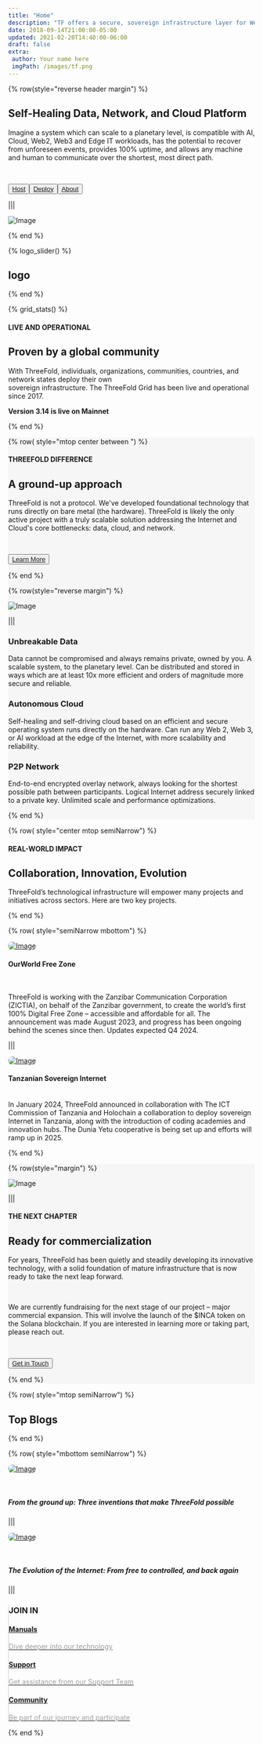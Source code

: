 ```yaml
---
title: "Home"
description: "TF offers a secure, sovereign infrastructure layer for Web 4, delivering unparalleled scalability, incorruptible and permanent data storage, AI and Web2/Web3/Edge compatibility, and 100% uptime for a resilient digital future." # quotation marks to allow colons where used
date: 2018-09-14T21:00:00-05:00
updated: 2021-02-20T14:40:00-06:00
draft: false
extra:
 author: Your name here
 imgPath: /images/tf.png
---
```





<!-- section 1 (header) -->


<div class="container mx-auto">


{% row(style="reverse header margin") %}

## **Self-Healing Data, Network, and Cloud Platform**

Imagine a system which can scale to a planetary level, is compatible with AI, Cloud, Web2, Web3 and Edge IT workloads, has the potential to recover from unforeseen events, provides 100% uptime, and allows any machine and human to communicate over the shortest, most direct path.

<br>

<button class="blue_b">[Host](/host)</button><button class="blue_b">[Deploy](/deploy)</button><button class="green">[About](/about)</button> 


|||


![Image](autonomous.png#mx-auto)


{% end %}


</div>


<!-- section 2 (logos) -->


{% logo_slider() %}


## **logo**


{% end %}

<!-- section 3 (Map) -->
<div class="container mx-auto">


{% grid_stats() %}


#### <span class="blue">LIVE AND OPERATIONAL</span>


## **Proven by a global community**


With ThreeFold, individuals, organizations, communities, countries, and network states deploy their own<br>sovereign infrastructure. The ThreeFold Grid has been live and operational since 2017.

**Version 3.14 is live on Mainnet**


{% end %}


</div>
</div>


<!-- section 4 (Host the cloud) -->


<div style="background-color:#F6F6F6">
<div class="container mx-auto">

{% row( style="mtop center between ") %}

#### <span class="blue">THREEFOLD DIFFERENCE</span>

## **A ground-up approach**

ThreeFold is not a protocol. We've developed foundational technology that runs directly on bare metal (the hardware). ThreeFold is likely the only active project with a truly scalable solution addressing the Internet and Cloud's core bottlenecks: data, cloud, and network.

<br>

<button class="blue_b">[Learn More](/technology)</button>

{% end %}

{% row(style="reverse margin") %}

![Image](home_nodes.png#mx-auto)

|||

### **Unbreakable Data**

Data cannot be compromised and always remains private, owned by you. A scalable system, to the planetary level. Can be distributed and stored in ways which are at least 10x more efficient and orders of magnitude more secure and reliable.

### **Autonomous Cloud**

Self-healing and self-driving cloud based on an efficient and secure operating system runs directly on the hardware. Can run any Web 2, Web 3, or AI workload at the edge of the Internet, with more scalability and reliability.

### **P2P Network**

End-to-end encrypted overlay network, always looking for the shortest possible path between participants. Logical Internet address securely linked to a private key. Unlimited scale and performance optimizations.

{% end %}


</div>
</div>

<!-- section 9 (Ecosystem) -->


<div class="container mx-auto">


{% row( style="center mtop semiNarrow") %}


<h4 class="green_text">REAL-WORLD IMPACT</h4>


## **Collaboration, Innovation, Evolution**

ThreeFold’s technological infrastructure will empower many projects and initiatives across sectors. Here are two key projects.

{% end %}


{% row( style="semiNarrow mbottom") %}

<div class="rounded_img border-2 rounded-lg shadow-lg">

[![Image](freezone_anouncement.png)](/newsroom/freezone-anouncement/)

<div class="p-6 lg:p-3 mycard">

#### **OurWorld Free Zone**

<br>

<span class="text-md truncate ..." >ThreeFold is working with the Zanzibar Communication Corporation (ZICTIA), on behalf of the Zanzibar government, to create the world’s first 100% Digital Free Zone – accessible and affordable for all. The announcement was made August 2023, and progress has been ongoing behind the scenes since then. Updates expected Q4 2024.
</span>
      
</div>
</div>

|||


<div class="rounded_img border-2 rounded-lg shadow-lg">


[![Image](sovereigndy.png)](/newsroom/duniayetulaunchdar/)




<div class="p-6 lg:p-3 mycard">


#### **Tanzanian Sovereign Internet**

<br>
<span class="text-md truncate ..." >
In January 2024, ThreeFold announced in collaboration with The ICT Commission of Tanzania and Holochain a collaboration to deploy sovereign Internet in Tanzania, along with the introduction of coding academies and innovation hubs. The Dunia Yetu cooperative is being set up and efforts will ramp up in 2025.

</span>

</div>
</div>

{% end %}

</div>

<!-- section 5 (INCA) -->

<div style="background-color:#F6F6F6">
<div class="container mx-auto">

{% row(style="margin") %}


![Image](home_inca.png#mx-auto)


|||


#### <span class="green_text">THE NEXT CHAPTER</span>

## **Ready for commercialization**

For years, ThreeFold has been quietly and steadily developing its innovative technology, with a solid foundation of mature infrastructure that is now ready to take the next leap forward.

<br>

We are currently fundraising for the next stage of our project – major commercial expansion. This will involve the launch of the $INCA token on the Solana blockchain. If you are interested in learning more or taking part, please reach out.

<br>

<button class="blue_b">[Get in Touch](https://calendly.com/florian_threefold/30min)</button>

{% end %}


</div>
</div>

<!-- section 10 (news) -->


<div class="rounded_img container mx-auto">


{% row( style="mtop semiNarrow") %}


## **Top Blogs**


{% end %}


{% row( style="mbottom semiNarrow") %}


<div class="rounded_img">


[![Image](ground_up.png)](/blog/ground-up-innovations/)


<br>

##### From the ground up: Three inventions that make ThreeFold possible

</div>

|||

[![Image](evolution_of_the_internet.png)](/blog/evolution-of-the-internet)

<br>

##### The Evolution of the Internet: From free to controlled, and back again

|||

<div class="pl-12 road_border">
<h3 class="mt-0 font-semibold">JOIN IN</h3>


 <div class="my-4">
 <a href="https://manual.grid.tf" target="_blank">
    <h4 class="text-xl green_text font-normal my-0">Manuals</h4>
    <p class="white-gray font-normal">Dive deeper into our technology</p>
    </a>
    </div>
     <div class="my-4">
     <a href="https://threefoldfaq.crisp.help/en/" target="_blank">
    <h4 class="text-xl green_text font-normal my-0">Support</h4>
    <p class="white-gray font-normal">Get assistance from our Support Team</p>
    </a>
    </div>
      <div class="my-4">
      <a href="/community" target="_blank">
    <h4 class="text-xl green_text font-normal my-0">Community</h4>
    <p class="white-gray font-normal">Be part of our journey and participate</p>
    </a>
    </div>


</div>


{% end %}


</div>












<style>


.card_h{
 height: 110px !important;
}


.rounded_img img {
 border-radius: 8px;
}


.white-gray{
  color: #9f9f9f;
}


.road_border{
  
     border-left: 1px solid #cbcbcb;


   }






   @media (max-width: 480px) {




.road_border{
  
     border-left: 0px solid #cbcbcb;


   }


   }






 </style>

